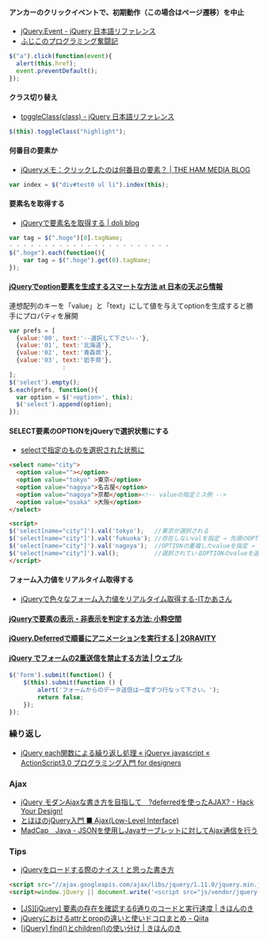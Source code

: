 #### アンカーのクリックイベントで、初期動作（この場合はページ遷移）を中止

- [jQuery.Event - jQuery 日本語リファレンス](http://semooh.jp/jquery/cont/doc/event/#event.preventDefault)
- [ふじこのプログラミング奮闘記](http://blog.neo.jp/dnblog/index.php?module=Blog&action=Entry&blog=pg&entry=3107&rand=64d73)

```js
$("a").click(function(event){
  alert(this.href);
  event.preventDefault();
});
```

#### クラス切り替え

- [toggleClass(class) - jQuery 日本語リファレンス](http://semooh.jp/jquery/api/attributes/toggleClass/class/)

```js
$(this).toggleClass("highlight");
```

#### 何番目の要素か

- [jQueryメモ：クリックしたのは何番目の要素？ | THE HAM MEDIA BLOG](http://h2ham.seesaa.net/article/118961430.html)

```js
var index = $("div#test0 ul li").index(this);
```

#### 要素名を取得する

- [jQueryで要素名を取得する | doli blog](http://blog.doli.jp/blog/2012/post585/)

```js
var tag = $(".hoge")[0].tagName;
- - - - - - - - - - - - - - - - - - - - - - -
$(".hoge").each(function(){
    var tag = $(".hoge").get(0).tagName;
});
```

#### [jQueryでoption要素を生成するスマートな方法 at 日本の天ぷら情報](http://tmpla.info/archives/1402)

連想配列のキーを「value」と「text」にして値を与えてoptionを生成すると勝手にプロパティを展開

```js
var prefs = [
  {value:'00', text:'--選択して下さい--'},
  {value:'01', text:'北海道'},
  {value:'02', text:'青森県'},
  {value:'03', text:'岩手県'},
               :
];
$('select').empty();
$.each(prefs, function(){
  var option = $('<option>', this);
  $('select').append(option);
});
```

#### SELECT要素のOPTIONをjQueryで選択状態にする

- [selectで指定のものを選択された状態に](http://shohu.hatenablog.com/entry/20080924/1222232033)

```html
<select name="city">
  <option value=""></option>
  <option value="tokyo" >東京</option>
  <option value="nagoya">名古屋</option>
  <option value="nagoya">京都</option><!-- valueの指定ミス例 -->
  <option value="osaka" >大阪</option>
</select>

<script>
$('select[name="city"]').val('tokyo');   //東京が選択される
$('select[name="city"]').val('fukuoka'); //存在しないvalを指定 → 先頭のOPTIONが選択される
$('select[name="city"]').val('nagoya');  //OPTIONの重複したvalueを指定 → 複数あるうちの最後 京都 が選択される
$('select[name="city"]').val();          //選択されているOPTIONのvalueを返す
</script>
```

#### フォーム入力値をリアルタイム取得する

- [jQueryで色々なフォーム入力値をリアルタイム取得する-ITかあさん](http://www.kaasan.info/archives/1676)

#### [jQueryで要素の表示・非表示を判定する方法: 小粋空間](http://www.koikikukan.com/archives/2012/08/03-012345.php)

#### [jQuery.Deferredで順番にアニメーションを実行する | 2GRAVITY](http://2g.atsukitaira.com/javascript/jquery/1071/)

#### [jQuery でフォームの2重送信を禁止する方法 | ウェブル](http://weble.org/2012/06/12/jquery-multiplex-disable?utm_source=rss&utm_medium=rss&utm_campaign=jquery-multiplex-disable)

```js
$('form').submit(function() {
    $(this).submit(function () {
        alert('フォームからのデータ送信は一度ずつ行なって下さい。');
        return false;
    });
});
```

### 繰り返し

- [jQuery each関数による繰り返し処理 « jQuery« javascript « ActionScript3.0 プログラミング入門 for designers](http://gelsol.sub.jp/javascript/jquery/003.html)

### Ajax

- [jQuery モダンAjaxな書き方を目指して　?deferredを使ったAJAX? - Hack Your Design!](http://blog.toshimaru.net/jquery-ajaxdeferredajax/)
- [とほほのjQuery入門 ■ Ajax(Low-Level Interface)](http://www.tohoho-web.com/js/jquery/ajax.htm)
- [MadCap　Java - JSONを使用しJavaサーブレットに対してAjax通信を行う](http://madcap-labo.com/java/json_ajax_sample.html)

### Tips

- [jQueryをロードする際のナイス！と思った書き方](http://dtp.jdash.info/archives/51941752.html)
```html
<script src="//ajax.googleapis.com/ajax/libs/jquery/1.11.0/jquery.min.js"></script>
<script>window.jQuery || document.write('<script src="js/vendor/jquery-1.11.0.min.js"><\/script>')</script>
```
- [[JS][jQuery] 要素の存在を確認する6通りのコードと実行速度 | きほんのき](http://kihon-no-ki.com/check-existence-element-by-javascript-and-jquery)
- [jQueryにおけるattrとpropの違いと使いドコロまとめ - Qiita](http://qiita.com/kbyay_/items/7a7ce9547f29b34a63b1)
- [[jQuery] find()とchildren()の使い分け | きほんのき](http://kihon-no-ki.com/difference-between-find-and-children-in-jquery)